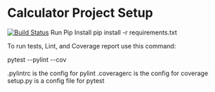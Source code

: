 # Calculator Project Setup
[![Build Status](https://app.travis-ci.com/sveziroglu/calc2.svg?branch=main)](https://app.travis-ci.com/sveziroglu/calc2)
Run Pip Install
pip install -r requirements.txt

To run tests, Lint, and Coverage report use this command:

pytest  --pylint --cov

.pylintrc is the config for pylint
.coveragerc is the config for coverage
setup.py is a config file for pytest
